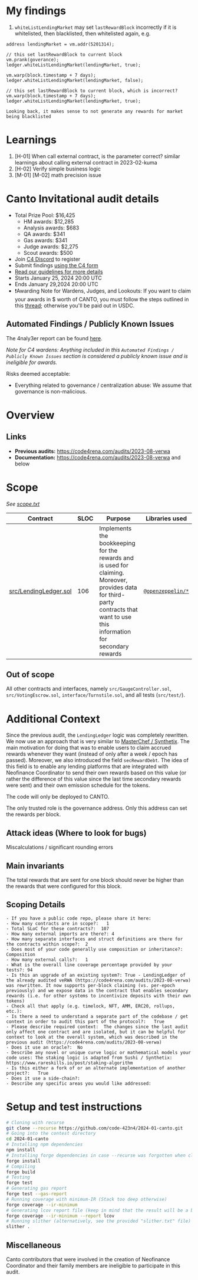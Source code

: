 # My findings

1. `whiteListLendingMarket` may set `lastRewardBlock` incorrectly if it is whitelisted, then blacklisted, then whitelisted again, e.g.
```
address lendingMarket = vm.addr(5201314);

// this set lastRewardBlock to current block
vm.prank(goverance);
ledger.whiteListLendingMarket(lendingMarket, true);

vm.warp(block.timestamp + 7 days);
ledger.whiteListLendingMarket(lendingMarket, false);

// this set lastRewardBlock to current block, which is incorrect?
vm.warp(block.timestamp + 7 days);
ledger.whiteListLendingMarket(lendingMarket, true);

Looking back, it makes sense to not generate any rewards for market being blacklisted

```

# Learnings
1. [H-01] When call external contract, is the parameter correct? similar learnings about calling external contract in 2023-02-kuma 
2. [H-02] Verify simple business logic
3. [M-01] [M-02] math precision issue


# Canto Invitational audit details

- Total Prize Pool: $16,425 
  - HM awards: $12,285 
  - Analysis awards: $683 
  - QA awards: $341 
  - Gas awards: $341 
  - Judge awards: $2,275 
  - Scout awards: $500 
- Join [C4 Discord](https://discord.gg/code4rena) to register
- Submit findings [using the C4 form](https://code4rena.com/contests/2024-01-canto-invitational/submit)
- [Read our guidelines for more details](https://docs.code4rena.com/roles/wardens)
- Starts January 25, 2024 20:00 UTC
- Ends January 29,2024 20:00 UTC
- ❗️Awarding Note for Wardens, Judges, and Lookouts: If you want to claim your awards in $ worth of CANTO, you must follow the steps outlined in this [thread](https://discord.com/channels/810916927919620096/1199083429174718464/1199722579259310100); otherwise you'll be paid out in USDC.

## Automated Findings / Publicly Known Issues

The 4naly3er report can be found [here](https://github.com/code-423n4/2024-01-canto/blob/main/4naly3er-report.md).

_Note for C4 wardens: Anything included in this `Automated Findings / Publicly Known Issues` section is considered a publicly known issue and is ineligible for awards._

Risks deemed acceptable:

- Everything related to governance / centralization abuse: We assume that governance is non-malicious.

# Overview

## Links

- **Previous audits:** <https://code4rena.com/audits/2023-08-verwa>
- **Documentation:** <https://code4rena.com/audits/2023-08-verwa> and below

# Scope

*See [scope.txt](https://github.com/code-423n4/2024-01-canto/blob/main/scope.txt)*

| Contract | SLOC | Purpose | Libraries used |  
| ----------- | ----------- | ----------- | ----------- |
| [src/LendingLedger.sol](https://github.com/code-423n4/2024-01-canto/blob/main/src/LendingLedger.sol) | 106 | Implements the bookkeeping for the rewards and is used for claiming. Moreover, provides data for third-party contracts that want to use this information for secondary rewards | [`@openzeppelin/*`](https://openzeppelin.com/contracts/) |

## Out of scope

All other contracts and interfaces, namely `src/GaugeController.sol`, `src/VotingEscrow.sol`, `interface/Turnstile.sol`, and all tests (`src/test/`).

# Additional Context

Since the previous audit, the `LendingLedger` logic was completely rewritten. We now use an approach that is very similar to [MasterChef / Synthetix](https://www.rareskills.io/post/staking-algorithm). The main motivation for doing that was to enable users to claim accrued rewards whenever they want (instead of only after a week / epoch has passed). Moreover, we also introduced the field `secRewardDebt`. The idea of this field is to enable any lending platforms that are integrated with Neofinance Coordinator to send their own rewards based on this value (or rather the difference of this value since the last time secondary rewards were sent) and their own emission schedule for the tokens.

The code will only be deployed to CANTO.

The only trusted role is the governance address. Only this address can set the rewards per block.

## Attack ideas (Where to look for bugs)

Miscalculations / significant rounding errors

## Main invariants

The total rewards that are sent for one block should never be higher than the rewards that were configured for this block.

## Scoping Details

```
- If you have a public code repo, please share it here:  
- How many contracts are in scope?:   1
- Total SLoC for these contracts?:  107
- How many external imports are there?: 4 
- How many separate interfaces and struct definitions are there for the contracts within scope?:  2
- Does most of your code generally use composition or inheritance?:   Composition
- How many external calls?:   1
- What is the overall line coverage percentage provided by your tests?: 94
- Is this an upgrade of an existing system?: True - LendingLedger of the already audited veRWA (https://code4rena.com/audits/2023-08-verwa) was rewritten. It now supports per-block claiming (vs. per-epoch previously) and we expose data in the contract that enables secondary rewards (i.e. for other systems to incentivize deposits with their own tokens)
- Check all that apply (e.g. timelock, NFT, AMM, ERC20, rollups, etc.): 
- Is there a need to understand a separate part of the codebase / get context in order to audit this part of the protocol?:   True
- Please describe required context:  The changes since the last audit only affect one contract and are isolated, but it can be helpful for context to look at the overall system, which was described in the previous audit (https://code4rena.com/audits/2023-08-verwa) 
- Does it use an oracle?:  No
- Describe any novel or unique curve logic or mathematical models your code uses: The staking logic is adapted from Sushi / Synthetix: https://www.rareskills.io/post/staking-algorithm
- Is this either a fork of or an alternate implementation of another project?:   True
- Does it use a side-chain?: 
- Describe any specific areas you would like addressed:
```

# Setup and test instructions

```bash
# Cloning with recurse
git clone --recurse https://github.com/code-423n4/2024-01-canto.git
# Going into the contest directory
cd 2024-01-canto
# Installing npm dependencies
npm install
# Installing forge dependencies in case --recurse was forgotten when cloning
forge install
# Compiling
forge build
# Testing
forge test
# Generating gas report
forge test --gas-report
# Running coverage with minimum-IR (Stack too deep otherwise)
forge coverage --ir-minimum
# Generating lcov report file (keep in mind that the result will be a bit off when displaying the result such as with the Coverage Gutters extension on VSCode due to --ir-minimum).
forge coverage --ir-minimum --report lcov
# Running slither (alternatively, see the provided "slither.txt" file)
slither .
```

## Miscellaneous

Canto contributors that were involved in the creation of Neofinance Coordinator and their family members are ineligible to participate in this audit.
